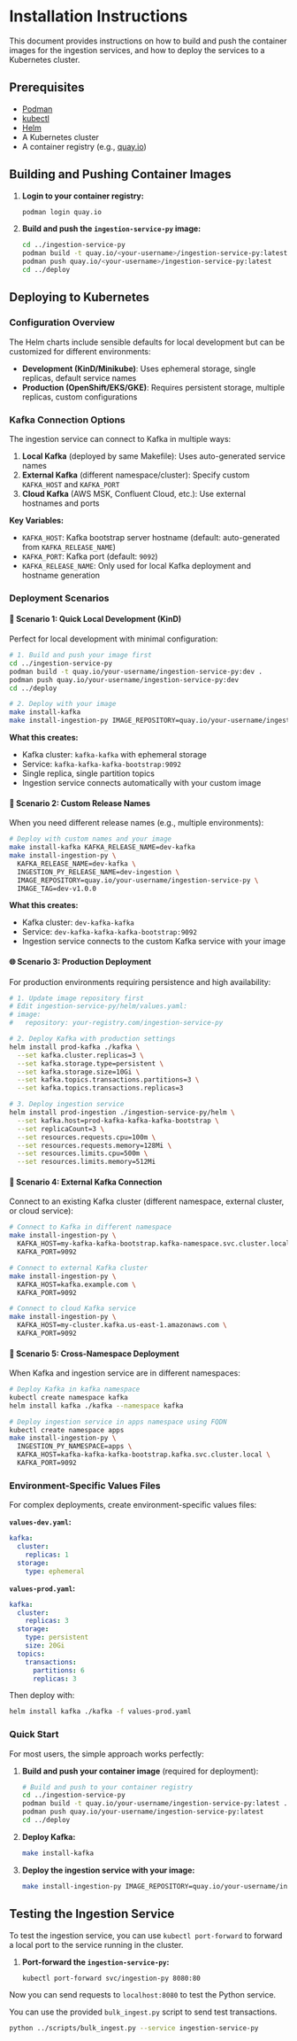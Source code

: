 # Installation Instructions

This document provides instructions on how to build and push the container images for the ingestion services, and how to deploy the services to a Kubernetes cluster.

## Prerequisites

*   [Podman](https://podman.io/getting-started/installation)
*   [kubectl](https://kubernetes.io/docs/tasks/tools/install-kubectl/)
*   [Helm](https://helm.sh/docs/intro/install/)
*   A Kubernetes cluster
*   A container registry (e.g., [quay.io](https://quay.io/))

## Building and Pushing Container Images

1.  **Login to your container registry:**

    ```bash
    podman login quay.io
    ```

2.  **Build and push the `ingestion-service-py` image:**

    ```bash
    cd ../ingestion-service-py
    podman build -t quay.io/<your-username>/ingestion-service-py:latest .
    podman push quay.io/<your-username>/ingestion-service-py:latest
    cd ../deploy
    ```



## Deploying to Kubernetes

### Configuration Overview

The Helm charts include sensible defaults for local development but can be customized for different environments:

- **Development (KinD/Minikube)**: Uses ephemeral storage, single replicas, default service names
- **Production (OpenShift/EKS/GKE)**: Requires persistent storage, multiple replicas, custom configurations

### Kafka Connection Options

The ingestion service can connect to Kafka in multiple ways:

1. **Local Kafka** (deployed by same Makefile): Uses auto-generated service names
2. **External Kafka** (different namespace/cluster): Specify custom `KAFKA_HOST` and `KAFKA_PORT`
3. **Cloud Kafka** (AWS MSK, Confluent Cloud, etc.): Use external hostnames and ports

**Key Variables:**
- `KAFKA_HOST`: Kafka bootstrap server hostname (default: auto-generated from `KAFKA_RELEASE_NAME`)
- `KAFKA_PORT`: Kafka port (default: `9092`)
- `KAFKA_RELEASE_NAME`: Only used for local Kafka deployment and hostname generation

### Deployment Scenarios

#### 🚀 **Scenario 1: Quick Local Development (KinD)**

Perfect for local development with minimal configuration:

```bash
# 1. Build and push your image first
cd ../ingestion-service-py
podman build -t quay.io/your-username/ingestion-service-py:dev .
podman push quay.io/your-username/ingestion-service-py:dev
cd ../deploy

# 2. Deploy with your image
make install-kafka
make install-ingestion-py IMAGE_REPOSITORY=quay.io/your-username/ingestion-service-py IMAGE_TAG=dev
```

**What this creates:**
- Kafka cluster: `kafka-kafka` with ephemeral storage
- Service: `kafka-kafka-kafka-bootstrap:9092`
- Single replica, single partition topics
- Ingestion service connects automatically with your custom image

#### 🏢 **Scenario 2: Custom Release Names**

When you need different release names (e.g., multiple environments):

```bash
# Deploy with custom names and your image
make install-kafka KAFKA_RELEASE_NAME=dev-kafka
make install-ingestion-py \
  KAFKA_RELEASE_NAME=dev-kafka \
  INGESTION_PY_RELEASE_NAME=dev-ingestion \
  IMAGE_REPOSITORY=quay.io/your-username/ingestion-service-py \
  IMAGE_TAG=dev-v1.0.0
```

**What this creates:**
- Kafka cluster: `dev-kafka-kafka`  
- Service: `dev-kafka-kafka-kafka-bootstrap:9092`
- Ingestion service connects to the custom Kafka service with your image

#### 🌐 **Scenario 3: Production Deployment**

For production environments requiring persistence and high availability:

```bash
# 1. Update image repository first
# Edit ingestion-service-py/helm/values.yaml:
# image:
#   repository: your-registry.com/ingestion-service-py

# 2. Deploy Kafka with production settings
helm install prod-kafka ./kafka \
  --set kafka.cluster.replicas=3 \
  --set kafka.storage.type=persistent \
  --set kafka.storage.size=10Gi \
  --set kafka.topics.transactions.partitions=3 \
  --set kafka.topics.transactions.replicas=3

# 3. Deploy ingestion service
helm install prod-ingestion ./ingestion-service-py/helm \
  --set kafka.host=prod-kafka-kafka-kafka-bootstrap \
  --set replicaCount=3 \
  --set resources.requests.cpu=100m \
  --set resources.requests.memory=128Mi \
  --set resources.limits.cpu=500m \
  --set resources.limits.memory=512Mi
```

#### 🔧 **Scenario 4: External Kafka Connection**

Connect to an existing Kafka cluster (different namespace, external cluster, or cloud service):

```bash
# Connect to Kafka in different namespace
make install-ingestion-py \
  KAFKA_HOST=my-kafka-kafka-bootstrap.kafka-namespace.svc.cluster.local \
  KAFKA_PORT=9092

# Connect to external Kafka cluster
make install-ingestion-py \
  KAFKA_HOST=kafka.example.com \
  KAFKA_PORT=9092

# Connect to cloud Kafka service
make install-ingestion-py \
  KAFKA_HOST=my-cluster.kafka.us-east-1.amazonaws.com \
  KAFKA_PORT=9092
```

#### 🔧 **Scenario 5: Cross-Namespace Deployment**

When Kafka and ingestion service are in different namespaces:

```bash
# Deploy Kafka in kafka namespace
kubectl create namespace kafka
helm install kafka ./kafka --namespace kafka

# Deploy ingestion service in apps namespace using FQDN
kubectl create namespace apps
make install-ingestion-py \
  INGESTION_PY_NAMESPACE=apps \
  KAFKA_HOST=kafka-kafka-kafka-bootstrap.kafka.svc.cluster.local \
  KAFKA_PORT=9092
```

### Environment-Specific Values Files

For complex deployments, create environment-specific values files:

**`values-dev.yaml`:**
```yaml
kafka:
  cluster:
    replicas: 1
  storage:
    type: ephemeral
```

**`values-prod.yaml`:**
```yaml
kafka:
  cluster:
    replicas: 3
  storage:
    type: persistent
    size: 20Gi
  topics:
    transactions:
      partitions: 6
      replicas: 3
```

Then deploy with:
```bash
helm install kafka ./kafka -f values-prod.yaml
```

### Quick Start

For most users, the simple approach works perfectly:

1.  **Build and push your container image** (required for deployment):
    ```bash
    # Build and push to your container registry
    cd ../ingestion-service-py
    podman build -t quay.io/your-username/ingestion-service-py:latest .
    podman push quay.io/your-username/ingestion-service-py:latest
    cd ../deploy
    ```

2.  **Deploy Kafka:**
    ```bash
    make install-kafka
    ```

3.  **Deploy the ingestion service with your image:**
    ```bash
    make install-ingestion-py IMAGE_REPOSITORY=quay.io/your-username/ingestion-service-py IMAGE_TAG=latest
    ```

## Testing the Ingestion Service

To test the ingestion service, you can use `kubectl port-forward` to forward a local port to the service running in the cluster.

1.  **Port-forward the `ingestion-service-py`:**

    ```bash
    kubectl port-forward svc/ingestion-py 8080:80
    ```

Now you can send requests to `localhost:8080` to test the Python service.

You can use the provided `bulk_ingest.py` script to send test transactions.

```bash
python ../scripts/bulk_ingest.py --service ingestion-service-py
```
